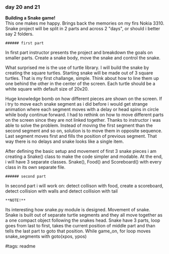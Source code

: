 ### day 20 and 21

**Building a Snake game!**\
This one makes me happy. Brings back the memories on my firs Nokia 3310.
Snake project will be split in 2 parts and across 2 "days", or should i better
say 2 folders.

    ###### first part
In first part instructor presents the project and breakdown the goals on smaller
parts. Create a snake body, move the snake and control the snake.

What surprised me is the use of turtle library. I will build the snake by
creating the square turtles. Starting snake will be made out of 3 square
turtles. That is my first challange, simple. Think about how to line them up
one behind the other in the center of the screen. Each turtle should be a white
square with default size of 20x20.

Huge knowledge bomb on how different pieces are shown on the screen. If i try
to move each snake segment as i did before i would get strange animation where
each segment moves with a delay or head spins in circle while body continue
forward. I had to rethink on how to move different parts on the screen since
they are not linked together. Thanks to instructor i was able to solve the
problem. Instead of moving the first segment than the second segment and so on,
solution is to move them in opposite sequence. Last segment moves first and
fills the position of previous segment. That way there is no delays and snake
looks like a single item.

After defining the basic setup and movement of first 3 snake pieces i am
creating a Snake() class to make the code simpler and modable. At the end, i
will have 3 separate classes. Snake(), Food() and Scoreboard() with every
class in its own separate file.

    ###### second part
In second part i will work on: detect collison with food, create a scoreboard,
detect collision with walls and detect collision with tail


    **NOTE!**
Its interesting how snake.py module is designed. Movement of snake. Snake is
built out of separate turtle segments and they all move together as a one
compact object following the snakes head. Snake have 3 parts, loop goes from
last to first, takes the current position of middle part and than tells the 
last part to goto that position. While game_on, for loop moves snake_segments
with goto(xpos, ypos)

#tags: readme
